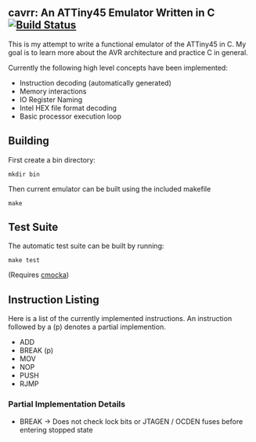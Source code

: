 ## cavrr: An ATTiny45 Emulator Written in C [![Build Status](https://travis-ci.org/benghaem/cavrr.svg?branch=master)](https://travis-ci.org/benghaem/cavrr)

This is my attempt to write a functional emulator of the ATTiny45 in C. My goal is to learn more about the AVR architecture and practice C in general. 

Currently the following high level concepts have been implemented:

* Instruction decoding (automatically generated)
* Memory interactions
* IO Register Naming
* Intel HEX file format decoding
* Basic processor execution loop

## Building

First create a bin directory:

`mkdir bin`

Then current emulator can be built using the included makefile

`make`

## Test Suite

The automatic test suite can be built by running:

`make test`

(Requires [cmocka](https://github.com/clibs/cmocka))

## Instruction Listing

Here is a list of the currently implemented instructions.
An instruction followed by a (p) denotes a partial implemention.

* ADD
* BREAK (p)
* MOV
* NOP
* PUSH
* RJMP

### Partial Implementation Details

* BREAK -> Does not check lock bits or JTAGEN / OCDEN fuses before entering
stopped state
